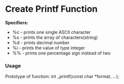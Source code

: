# Create Printf Function

**Specifiers:**

* %c - prints one single ASCII character
* %s - prints the array of characters(string)
* %d - prints decimal number
* %i - prints the value of type integer
* %% - prints one percentage sign instead of two

### Usage
Prototype of function:
int _printf(const char *format, ...);

